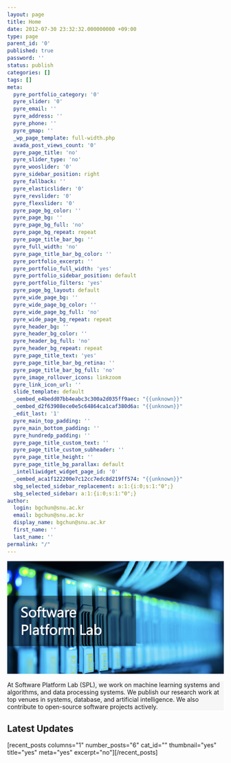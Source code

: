 ```yaml
---
layout: page
title: Home
date: 2012-07-30 23:32:32.000000000 +09:00
type: page
parent_id: '0'
published: true
password: ''
status: publish
categories: []
tags: []
meta:
  pyre_portfolio_category: '0'
  pyre_slider: '0'
  pyre_email: ''
  pyre_address: ''
  pyre_phone: ''
  pyre_gmap: ''
  _wp_page_template: full-width.php
  avada_post_views_count: '0'
  pyre_page_title: 'no'
  pyre_slider_type: 'no'
  pyre_wooslider: '0'
  pyre_sidebar_position: right
  pyre_fallback: ''
  pyre_elasticslider: '0'
  pyre_revslider: '0'
  pyre_flexslider: '0'
  pyre_page_bg_color: ''
  pyre_page_bg: ''
  pyre_page_bg_full: 'no'
  pyre_page_bg_repeat: repeat
  pyre_page_title_bar_bg: ''
  pyre_full_width: 'no'
  pyre_page_title_bar_bg_color: ''
  pyre_portfolio_excerpt: ''
  pyre_portfolio_full_width: 'yes'
  pyre_portfolio_sidebar_position: default
  pyre_portfolio_filters: 'yes'
  pyre_page_bg_layout: default
  pyre_wide_page_bg: ''
  pyre_wide_page_bg_color: ''
  pyre_wide_page_bg_full: 'no'
  pyre_wide_page_bg_repeat: repeat
  pyre_header_bg: ''
  pyre_header_bg_color: ''
  pyre_header_bg_full: 'no'
  pyre_header_bg_repeat: repeat
  pyre_page_title_text: 'yes'
  pyre_page_title_bar_bg_retina: ''
  pyre_page_title_bar_bg_full: 'no'
  pyre_image_rollover_icons: linkzoom
  pyre_link_icon_url: ''
  slide_template: default
  _oembed_e4bedd07bb4eabc3c300a2d035ff9aec: "{{unknown}}"
  _oembed_d2f63908ece0e5c64864ca1caf380d6a: "{{unknown}}"
  _edit_last: '1'
  pyre_main_top_padding: ''
  pyre_main_bottom_padding: ''
  pyre_hundredp_padding: ''
  pyre_page_title_custom_text: ''
  pyre_page_title_custom_subheader: ''
  pyre_page_title_height: ''
  pyre_page_title_bg_parallax: default
  _intelliwidget_widget_page_id: '0'
  _oembed_aca1f122200e7c12cc7edc8d219ff574: "{{unknown}}"
  sbg_selected_sidebar_replacement: a:1:{i:0;s:1:"0";}
  sbg_selected_sidebar: a:1:{i:0;s:1:"0";}
author:
  login: bgchun@snu.ac.kr
  email: bgchun@snu.ac.kr
  display_name: bgchun@snu.ac.kr
  first_name: ''
  last_name: ''
permalink: "/"
---
```

![SPL Landing Logo](./assets/spl_landing_logo-e1535010526726.png)

<div id="reading-box-container-1" class="reading-box-container clearfix">

<section class="reading-box " style="background-color: #f6f6f6 !important; border-left-width: 3px !important; border-left-color: #12a5f4!important; border: 0px solid #f6f6f6!important;">

At Software Platform Lab (SPL), we work on machine learning systems and algorithms, and data processing systems. We publish our research work at top venues in systems, database, and artificial intelligence. We also contribute to open-source software projects actively.

</section>

</div>

## Latest Updates

[recent_posts columns="1" number_posts="6" cat_id="" thumbnail="yes" title="yes" meta="yes" excerpt="no"][/recent_posts]
